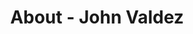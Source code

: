 ---
id: john_valdez
permalink: "/about/john_valdez"
full_name: John Valdez
title: About - John Valdez
role: Principal Data Engineer
image: john_valdez_color.jpg
about: John was born in Hawaii, but actually "saw" it for the first time in 2009 during an extended honeymoon with his wife and their son. He grew up and spent most of his life in the Silicon Valley, which somewhat dictating his chosen background in anything IT or computer-related. For the past 3 years, he has lived in the San Diego area. He enjoys daily walks alone, with his family, or with his Chow Chow, Grizzly. He loves mountain biking, listening to music, hanging out with the family, and discovering areas in San Diego and Southern California that he hasn't visited. He has an insatiable desire to learn more when it comes to computer technology. 
github: 
linkedin: 
featimg: "/assets/aboutBanner1.jpg"
layout: about/profile
---